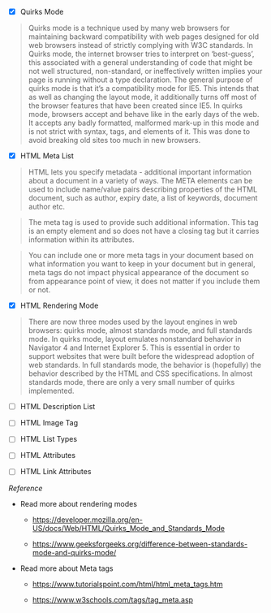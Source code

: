 - [x] Quirks Mode

> Quirks mode is a technique used by many web browsers for maintaining backward compatibility with web pages designed for old web browsers instead of strictly complying with W3C standards. In Quirks mode, the internet browser tries to interpret on ‘best-guess’, this associated with a general understanding of code that might be not well structured, non-standard, or ineffectively written implies your page is running without a type declaration. The general purpose of quirks mode is that it’s a compatibility mode for IE5. This intends that as well as changing the layout mode, it additionally turns off most of the browser features that have been created since IE5. In quirks mode, browsers accept and behave like in the early days of the web. It accepts any badly formatted, malformed mark-up in this mode and is not strict with syntax, tags, and elements of it. This was done to avoid breaking old sites too much in new browsers.

- [x] HTML Meta List

> HTML lets you specify metadata - additional important information about a document in a variety of ways. The META elements can be used to include name/value pairs describing properties of the HTML document, such as author, expiry date, a list of keywords, document author etc.

> The meta tag is used to provide such additional information. This tag is an empty element and so does not have a closing tag but it carries information within its attributes.

> You can include one or more meta tags in your document based on what information you want to keep in your document but in general, meta tags do not impact physical appearance of the document so from appearance point of view, it does not matter if you include them or not.

- [x] HTML Rendering Mode

> There are now three modes used by the layout engines in web browsers: quirks mode, almost standards mode, and full standards mode. In quirks mode, layout emulates nonstandard behavior in Navigator 4 and Internet Explorer 5. This is essential in order to support websites that were built before the widespread adoption of web standards. In full standards mode, the behavior is (hopefully) the behavior described by the HTML and CSS specifications. In almost standards mode, there are only a very small number of quirks implemented.

- [ ] HTML Description List

- [ ] HTML Image Tag

- [ ] HTML List Types

- [ ] HTML Attributes

- [ ] HTML Link Attributes

*Reference*

- Read more about rendering modes

  - <https://developer.mozilla.org/en-US/docs/Web/HTML/Quirks_Mode_and_Standards_Mode>

  - <https://www.geeksforgeeks.org/difference-between-standards-mode-and-quirks-mode/>

- Read more about Meta tags

  - <https://www.tutorialspoint.com/html/html_meta_tags.htm>

  - <https://www.w3schools.com/tags/tag_meta.asp>

